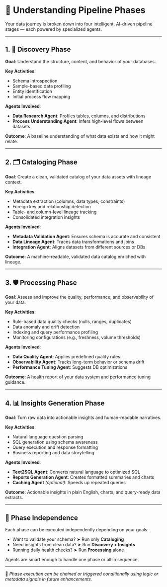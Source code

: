 # 🔄 Understanding Pipeline Phases

Your data journey is broken down into four intelligent, AI-driven pipeline stages — each powered by specialized agents.

---

## 1. 🧭 Discovery Phase

**Goal**: Understand the structure, content, and behavior of your databases.

**Key Activities**:
- Schema introspection
- Sample-based data profiling
- Entity identification
- Initial process flow mapping

**Agents Involved**:
- **Data Research Agent**: Profiles tables, columns, and distributions
- **Process Understanding Agent**: Infers high-level flows between datasets

**Outcome**: A baseline understanding of what data exists and how it might relate.

---

## 2. 🗂️ Cataloging Phase

**Goal**: Create a clean, validated catalog of your data assets with lineage context.

**Key Activities**:
- Metadata extraction (columns, data types, constraints)
- Foreign key and relationship detection
- Table- and column-level lineage tracking
- Consolidated integration insights

**Agents Involved**:
- **Metadata Validation Agent**: Ensures schema is accurate and consistent
- **Data Lineage Agent**: Traces data transformations and joins
- **Integration Agent**: Aligns datasets from different sources or DBs

**Outcome**: A machine-readable, validated data catalog enriched with lineage.

---

## 3. 🛡️ Processing Phase

**Goal**: Assess and improve the quality, performance, and observability of your data.

**Key Activities**:
- Rule-based data quality checks (nulls, ranges, duplicates)
- Data anomaly and drift detection
- Indexing and query performance profiling
- Monitoring configurations (e.g., freshness, volume thresholds)

**Agents Involved**:
- **Data Quality Agent**: Applies predefined quality rules
- **Observability Agent**: Tracks long-term behavior or schema drift
- **Performance Tuning Agent**: Suggests DB optimizations

**Outcome**: A health report of your data system and performance tuning guidance.

---

## 4. 📊 Insights Generation Phase

**Goal**: Turn raw data into actionable insights and human-readable narratives.

**Key Activities**:
- Natural language question parsing
- SQL generation using schema awareness
- Query execution and response formatting
- Business reporting and data storytelling

**Agents Involved**:
- **Text2SQL Agent**: Converts natural language to optimized SQL
- **Reports Generation Agent**: Creates formatted summaries and charts
- **Caching Agent** *(optional)*: Speeds up repeated queries

**Outcome**: Actionable insights in plain English, charts, and query-ready data extracts.

---

## 🧠 Phase Independence

Each phase can be executed independently depending on your goals:

- Want to validate your schema? ➤ Run only **Cataloging**
- Need insights from clean data? ➤ Run **Discovery + Insights**
- Running daily health checks? ➤ Run **Processing** alone

Agents are smart enough to handle one phase or all in sequence.

---

🔁 *Phase execution can be chained or triggered conditionally using logic or metadata signals in future enhancements.*